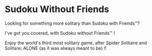 # Sudoku Without Friends

Looking for something more solitary than Sudoku with Friends™? 

I've got you covered, with Sudoku without Friends™ !

Enjoy the world's third most solitary game, after Spider Solitaire and Solitare; ALONE (as it was always meant to be) !!
